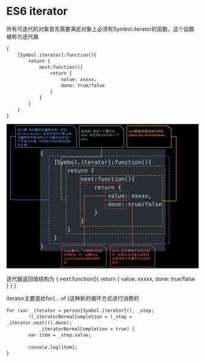 # ES6 iterator

所有可迭代的对象首先需要满足对象上必须有Symbol.iterator的函数，这个函数被称为迭代器

```
{
    [Symbol.iterator]:function(){
        return {
            next:function(){
                return {
                    value: xxxxx,
                    done: true/false
                }
            }
        }
    }
}
```

![迭代器详解](./imgs/symboliterator.png)

迭代器返回值结构为
{
    next:function(){
        return {
            value: xxxxx,
            done: true/false
        }
    }
}



iterator主要是给for(... of )这种新的循环方式进行消费的

```
for (var _iterator = person[Symbol.iterator](), _step;
        !(_iteratorNormalCompletion = (_step = _iterator.next()).done);
            _iteratorNormalCompletion = true) {
        var item = _step.value;

        console.log(item);
}
```
